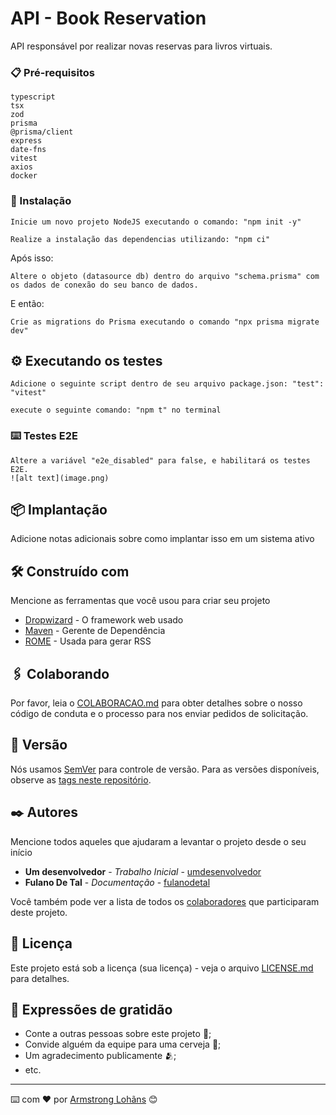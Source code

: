 # API - Book Reservation

API responsável por realizar novas reservas para livros virtuais.

### 📋 Pré-requisitos

```
typescript
tsx
zod
prisma 
@prisma/client
express
date-fns
vitest
axios
docker

```

### 🔧 Instalação

```
Inicie um novo projeto NodeJS executando o comando: "npm init -y"

Realize a instalação das dependencias utilizando: "npm ci"
```

Após isso:

```
Altere o objeto (datasource db) dentro do arquivo "schema.prisma" com os dados de conexão do seu banco de dados.
```

E então:

```
Crie as migrations do Prisma executando o comando "npx prisma migrate dev"
```


## ⚙️ Executando os testes

```
Adicione o seguinte script dentro de seu arquivo package.json: "test": "vitest"

execute o seguinte comando: "npm t" no terminal
```

### ⌨️ Testes E2E

```
Altere a variável "e2e_disabled" para false, e habilitará os testes E2E.
![alt text](image.png)
```

## 📦 Implantação

Adicione notas adicionais sobre como implantar isso em um sistema ativo

## 🛠️ Construído com

Mencione as ferramentas que você usou para criar seu projeto

* [Dropwizard](http://www.dropwizard.io/1.0.2/docs/) - O framework web usado
* [Maven](https://maven.apache.org/) - Gerente de Dependência
* [ROME](https://rometools.github.io/rome/) - Usada para gerar RSS

## 🖇️ Colaborando

Por favor, leia o [COLABORACAO.md](https://gist.github.com/usuario/linkParaInfoSobreContribuicoes) para obter detalhes sobre o nosso código de conduta e o processo para nos enviar pedidos de solicitação.

## 📌 Versão

Nós usamos [SemVer](http://semver.org/) para controle de versão. Para as versões disponíveis, observe as [tags neste repositório](https://github.com/suas/tags/do/projeto). 

## ✒️ Autores

Mencione todos aqueles que ajudaram a levantar o projeto desde o seu início

* **Um desenvolvedor** - *Trabalho Inicial* - [umdesenvolvedor](https://github.com/linkParaPerfil)
* **Fulano De Tal** - *Documentação* - [fulanodetal](https://github.com/linkParaPerfil)

Você também pode ver a lista de todos os [colaboradores](https://github.com/usuario/projeto/colaboradores) que participaram deste projeto.

## 📄 Licença

Este projeto está sob a licença (sua licença) - veja o arquivo [LICENSE.md](https://github.com/usuario/projeto/licenca) para detalhes.

## 🎁 Expressões de gratidão

* Conte a outras pessoas sobre este projeto 📢;
* Convide alguém da equipe para uma cerveja 🍺;
* Um agradecimento publicamente 🫂;
* etc.


---
⌨️ com ❤️ por [Armstrong Lohãns](https://gist.github.com/lohhans) 😊